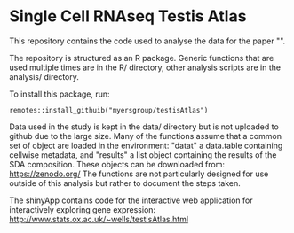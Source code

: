 # Single Cell RNAseq Testis Atlas

This repository contains the code used to analyse the data for the paper "".

The repository is structured as an R package. Generic functions that are used multiple times are in the R/ directory, other analysis scripts are in the analysis/ directory.

To install this package, run:
```
remotes::install_githuib("myersgroup/testisAtlas")
```

Data used in the study is kept in the data/ directory but is not uploaded to github due to the large size. Many of the functions assume that a common set of object are loaded in the environment: "datat" a data.table containing cellwise metadata, and "results" a list object containing the results of the SDA composition. These objects can be downloaded from: https://zenodo.org/ The functions are not particularly designed for use outside of this analysis but rather to document the steps taken.

The shinyApp contains code for the interactive web application for interactively exploring gene expression: http://www.stats.ox.ac.uk/~wells/testisAtlas.html
